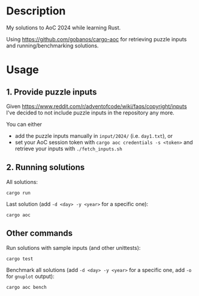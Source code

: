 # Description

My solutions to AoC 2024 while learning Rust.

Using https://github.com/gobanos/cargo-aoc for retrieving puzzle inputs and running/benchmarking solutions.

# Usage

## 1. Provide puzzle inputs

Given https://www.reddit.com/r/adventofcode/wiki/faqs/copyright/inputs I've decided to not include puzzle inputs in the repository any more.

You can either
* add the puzzle inputs manually in `input/2024/` (i.e. `day1.txt`), or
* set your AoC session token with `cargo aoc credentials -s <token>` and retrieve your inputs with `./fetch_inputs.sh`

## 2. Running solutions

All solutions:
```
cargo run
```

Last solution (add `-d <day> -y <year>` for a specific one):
```
cargo aoc
```

## Other commands

Run solutions with sample inputs (and other unittests):
```
cargo test
```

Benchmark all solutions (add `-d <day> -y <year>` for a specific one, add `-o` for `gnuplot` output):
```
cargo aoc bench
```
